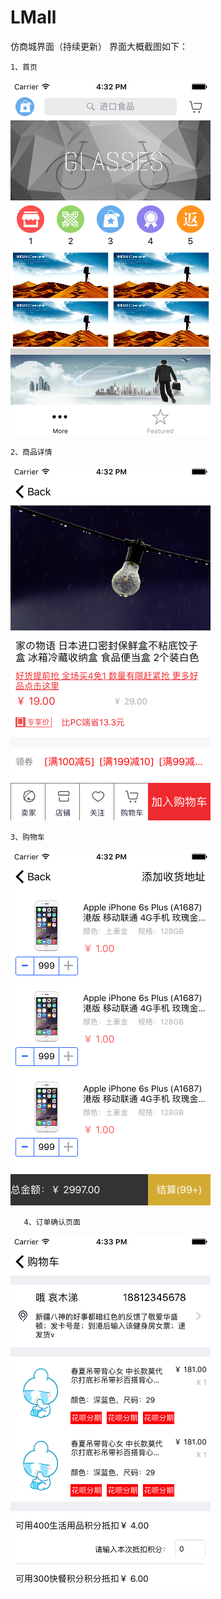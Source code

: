 # LMall
仿商城界面（持续更新）
界面大概截图如下：

  

    1、首页


![enter image description here](https://raw.githubusercontent.com/liuxiaobaibaibai/LMall/master/ScreenPhoto/Simulator%20Screen%20Shot%202016%E5%B9%B44%E6%9C%8814%E6%97%A5%20%E4%B8%8B%E5%8D%884.32.39.png)


    2、商品详情

![enter image description here](https://raw.githubusercontent.com/liuxiaobaibaibai/LMall/master/ScreenPhoto/Simulator%20Screen%20Shot%202016%E5%B9%B44%E6%9C%8814%E6%97%A5%20%E4%B8%8B%E5%8D%884.32.50.png)

    3、购物车

![enter image description here](https://raw.githubusercontent.com/liuxiaobaibaibai/LMall/master/ScreenPhoto/Simulator%20Screen%20Shot%202016%E5%B9%B44%E6%9C%8814%E6%97%A5%20%E4%B8%8B%E5%8D%884.32.56.png)

 

       4、订单确认页面

![enter image description here](https://raw.githubusercontent.com/liuxiaobaibaibai/LMall/master/ScreenPhoto/Simulator%20Screen%20Shot%202016%E5%B9%B44%E6%9C%8814%E6%97%A5%20%E4%B8%8B%E5%8D%884.33.02.png)
